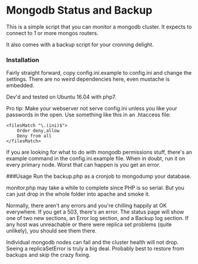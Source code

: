 # Mongodb Status and Backup


This is a simple script that you can monitor a mongodb cluster. It expects to connect to 1 or more mongos routers.

It also comes with a backup script for your cronning delight.

### Installation

Fairly straight forward, copy config.ini.example to config.ini and change the settings. There are no weird dependencies here, even mustache is embedded.

Dev'd and tested on Ubuntu 16.04 with php7.

Pro tip: Make your webserver not serve config.ini unless you like your passwords in the open. Use something like this in an .htaccess file:

```
<filesMatch "\.(ini)$">
	Order deny,allow
	Deny from all
</filesMatch>
```

If you are looking for what to do with mongodb permissions stuff, there's an example command in the config.ini.example file. When in doubt, run it
on every primary node. Worst that can happen is you get an error.


###Usage
Run the backup.php as a cronjob to mongodump your database.

monitor.php may take a while to complete since PHP is so serial. But you can just drop in the whole folder into apache and smoke it.

Normally, there aren't any errors and you're chilling happily at OK everywhere. If you get a 503, there's an error. The status page will show one of two new sections,
an Error log section, and a Backup log section. If any host was unreachable or there were replica set problems (quite unlikely), you should see them there.

Individual mongodb nodes can fail and the cluster health will not drop. Seeing a replicaSetError is truly a big deal. Probably best to restore from backups and skip the 
crazy fixing.